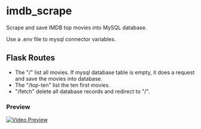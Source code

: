 # imdb_scrape
Scrape and save IMDB top movies into MySQL database.

Use a .env file to mysql connector variables.

## Flask Routes
- The "/" list all movies. If mysql database table is empty, it does a request and save the movies into database.
- The "/top-ten" list the ten first movies.
- "/fetch" delete all database records and redirect to "/".

### Preview
[![Video Preview]()](https://user-images.githubusercontent.com/30248076/222920750-f67a4982-c525-4f1c-b707-93f656891592.mp4)

